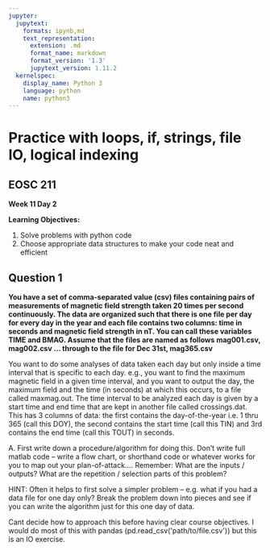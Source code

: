```yaml
---
jupyter:
  jupytext:
    formats: ipynb,md
    text_representation:
      extension: .md
      format_name: markdown
      format_version: '1.3'
      jupytext_version: 1.11.2
  kernelspec:
    display_name: Python 3
    language: python
    name: python3
---
```


# Practice with loops, if, strings,  file IO, logical indexing

## EOSC 211

**Week 11 Day 2**

**Learning Objectives:**  
1. Solve problems with python code
2. Choose appropriate data structures to make your code neat and efficient

<!-- #region -->
## Question 1

**You have a set of comma-separated value (csv) files containing pairs of measurements of magnetic field strength taken 20 times per second continuously.  The data are organized such that there is one file per day for every day in the year and each file contains two columns: time in seconds and magnetic field strength in nT.  You can call these variables TIME and BMAG.  Assume that the files are named as follows mag001.csv, mag002.csv … through to the file for Dec 31st, mag365.csv**

You want to do some analyses of data taken each day but only inside a time interval that is specific to each day.   e.g.,  you want to find the maximum magnetic field in a given time interval, and you want to output the day, the maximum field and the time (in seconds) at which this occurs, to a file called maxmag.out.  The time interval to be analyzed each day is given by a start time and end time that are kept in another file called crossings.dat. This has 3 columns of data:  the first contains the day-of-the-year i.e. 1 thru 365 (call this DOY), the second contains the start time (call this TIN) and 3rd contains the end time (call this TOUT) in seconds.


A.	First write down a procedure/algorithm for doing this.  Don’t write full matlab code – write a flow chart, or shorthand code or whatever works for you to map out your plan-of-attack…. Remember:  What are the inputs / outputs? What are the repetition / selection parts of this problem? 

HINT:  Often it helps to first solve a simpler problem – e.g. what if you had a data file for one day only?  Break the problem down into pieces and see if you can write the algorithm just for this one day of data.

<!-- #endregion -->

Cant decide how to approach this before having clear course objectives. I would do most of this with pandas (pd.read_csv('path/to/file.csv')) but this is an IO exercise. 
